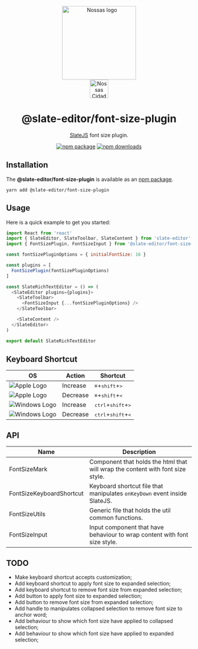 <div align="center">
  <a href="https://www.en.nossas.org" rel="noopener" target="_blank">
    <img
      width="200"
      src="https://s3.amazonaws.com/hub-central/uploads/logo-nossas-20170517185909.svg"
      alt="Nossas logo"
      title="Nossas"
    />
  </a>
</div>
<div align="center">
  <img
    src="https://www.psdmockups.com/wp-content/uploads/2016/07/slatejs-520x292.jpg"
    alt="Nossas Cidades logo"
    title="Nossas Cidades"
    height="50"
  />
</div>

<h1 align="center">@slate-editor/font-size-plugin</h1>

<div align="center">

[SlateJS](https://github.com/ianstormtaylor/slate) font size plugin.

[![npm package](https://img.shields.io/npm/v/@slate-editor/font-size-plugin.svg?maxAge=60)](https://www.npmjs.com/package/@slate-editor/font-size-plugin)
[![npm downloads](https://img.shields.io/npm/dt/@slate-editor/font-size-plugin.svg?maxAge=60)](https://www.npmjs.com/package/@slate-editor/font-size-plugin)

</div>

## Installation
The **@slate-editor/font-size-plugin** is available as an [npm package](https://www.npmjs.com/package/@slate-editor/font-size-plugin).

```
yarn add @slate-editor/font-size-plugin
```

## Usage
Here is a quick example to get you started:

```js
import React from 'react'
import { SlateEditor, SlateToolbar, SlateContent } from 'slate-editor'
import { FontSizePlugin, FontSizeInput } from '@slate-editor/font-size-plugin'

const fontSizePluginOptions = { initialFontSize: 16 }

const plugins = [
  FontSizePlugin(fontSizePluginOptions)
]

const SlateRichTextEditor = () => (
  <SlateEditor plugins={plugins}>
    <SlateToolbar>
      <FontSizeInput {...fontSizePluginOptions} />
    </SlateToolbar>

    <SlateContent />
  </SlateEditor>
)

export default SlateRichTextEditor
```

## Keyboard Shortcut

| OS                       | Action   | Shortcut       |
|--------------------------|----------|----------------|
| ![Apple Logo][apple]     | Increase | <kbd>⌘</kbd>+<kbd>shift</kbd>+<kbd>></kbd>     |
| ![Apple Logo][apple]     | Decrease | <kbd>⌘</kbd>+<kbd>shift</kbd>+<kbd><</kbd>     |
| ![Windows Logo][windows] | Increase | <kbd>ctrl</kbd>+<kbd>shift</kbd>+<kbd>></kbd>  |
| ![Windows Logo][windows] | Decrease | <kbd>ctrl</kbd>+<kbd>shift</kbd>+<kbd><</kbd>  |

## API

| Name                       | Description                                                                    |
|----------------------------|--------------------------------------------------------------------------------|
| FontSizeMark               | Component that holds the html that will wrap the content with font size style. |
| FontSizeKeyboardShortcut   | Keyboard shortcut file that manipulates `onKeyDown` event inside SlateJS.      |
| FontSizeUtils              | Generic file that holds the util common functions.                             |
| FontSizeInput              | Input component that have behaviour to wrap content with font size style.      |

## TODO

- Make keyboard shortcut accepts customization;
- Add keyboard shortcut to apply font size to expanded selection;
- Add keyboard shortcut to remove font size from expanded selection;
- Add button to apply font size to expanded selection;
- Add button to remove font size from expanded selection;
- Add handle to manipulates collapsed selection to remove font size to anchor word;
- Add behaviour to show which font size have applied to collapsed selection;
- Add behaviour to show which font size have applied to expanded selection;

[apple]: https://cdn2.iconfinder.com/data/icons/designer-skills/128/apple-ios-system-platform-os-mac-linux-48.png
[windows]: https://cdn2.iconfinder.com/data/icons/designer-skills/128/windows-48.png
